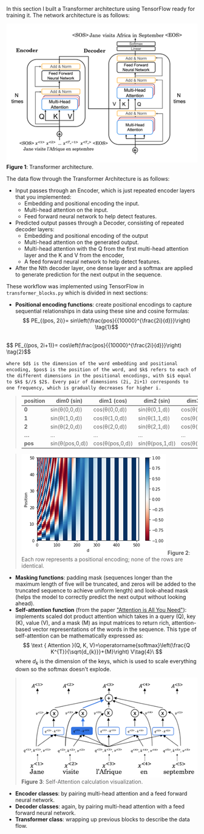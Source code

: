 In this section I built a Transformer architecture using TensorFlow ready for training it. The network architecture is as follows:

![Figure 1](figures/transformer.png)
**Figure 1**: Transformer architecture.

The data flow through the Transformer Architecture is as follows:

- Input passes through an Encoder, which is just repeated encoder layers that you implemented:
    - Embedding and positional encoding the input.
    - Multi-head attention on the input.
    - Feed forward neural network to help detect features.
- Predicted output passes through a Decoder, consisting of repeated decoder layers:
    - Embedding and positional encoding of the output
    - Multi-head attention on the generated output.
    - Multi-head attention with the Q from the first multi-head attention layer and the K and V from the encoder,
    - A feed forward neural network to help detect features.
- After the Nth decoder layer, one dense layer and a softmax are applied to generate prediction for the next output in the sequence.

These workflow was implemented using TensorFlow in `transformer_blocks.py` which is divided in next sections:
- **Positional encoding functions**: create positional encodings to capture sequential relationships in data using these sine and cosine formulas:
$$
PE_{(pos, 2i)}= sin\left(\frac{pos}{{10000}^{\frac{2i}{d}}}\right)
\tag{1}$$
<br>
$$
PE_{(pos, 2i+1)}= cos\left(\frac{pos}{{10000}^{\frac{2i}{d}}}\right)
\tag{2}$$

    where $d$ is the dimension of the word embedding and positional encoding, $pos$ is the position of the word, and $k$ refers to each of the different dimensions in the positional encodings, with $i$ equal to $k$ $//$ $2$. Every pair of dimensions (2i, 2i+1) corresponds to one frequency, which is gradually decreases for higher i.

>| position | dim0 (sin)        | dim1 (cos)        | dim2 (sin)        | dim3 (cos)        | ... | dim d-2 (sin)         | dim d-1 (cos)         |
>|----------|-------------------|-------------------|-------------------|-------------------|-----|-----------------------|-----------------------|
>| **0**    | sin(θ(0,0,d))     | cos(θ(0,0,d))     | sin(θ(0,1,d))     | cos(θ(0,1,d))     | ... | sin(θ(0,d/2,d))       | cos(θ(0,d/2,d))       |
>| **1**    | sin(θ(1,0,d))     | cos(θ(1,0,d))     | sin(θ(1,1,d))     | cos(θ(1,1,d))     | ... | sin(θ(1,d/2,d))       | cos(θ(1,d/2,d))       |
>| **2**    | sin(θ(2,0,d))     | cos(θ(2,0,d))     | sin(θ(2,1,d))     | cos(θ(2,1,d))     | ... | sin(θ(2,d/2,d))       | cos(θ(2,d/2,d))       |
>| **…**    | …                 | …                 | …                 | …                 | …   | …                     | …                     |
>| **pos**  | sin(θ(pos,0,d))   | cos(θ(pos,0,d))   | sin(θ(pos,1,d))   | cos(θ(pos,1,d))   | ... | sin(θ(pos,d/2,d))     | cos(θ(pos,d/2,d))     |

>![Figure 2](figures/positional_encoding.png)
>**Figure 2**: Each row represents a positional encoding; none of the rows are identical.

- **Masking functions**: padding mask (sequences longer than the maximum length of five will be truncated, and zeros will be added to the truncated sequence to achieve uniform length) and look-ahead mask (helps the model to correctly predict the next output without looking ahead).
- **Self-attention function** (from the paper ["Attention is All You Need"](https://arxiv.org/abs/1706.03762)): implements scaled dot product attention which takes in a query (Q), key (K), value (V), and a mask (M) as input matrices to return rich, attention-based vector representations of the words in the sequence. This type of self-attention can be mathematically expressed as:
$$
\text { Attention }(Q, K, V)=\operatorname{softmax}\left(\frac{Q K^{T}}{\sqrt{d_{k}}}+{M}\right) V\tag{4}\
$$
    where ${d_k}$ is the dimension of the keys, which is used to scale everything down so the softmax doesn't explode.

>![Figure 3](figures/self-attention.png)
>**Figure 3**: Self-Attention calculation visualization.

- **Encoder classes**: by pairing multi-head attention and a feed forward neural network.
- **Decoder classes**: again, by pairing multi-head attention with a feed forward neural network.
- **Transformer class**: wrapping up previous blocks to describe the data flow.
